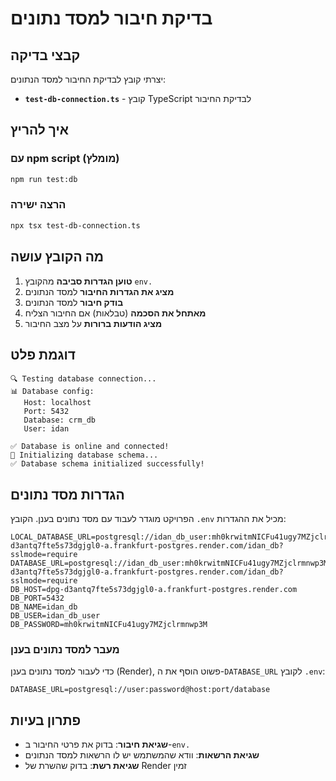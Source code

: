 # בדיקת חיבור למסד נתונים

## קבצי בדיקה

יצרתי קובץ לבדיקת החיבור למסד הנתונים:

- **`test-db-connection.ts`** - קובץ TypeScript לבדיקת החיבור

## איך להריץ

### עם npm script (מומלץ)
```bash
npm run test:db
```

### הרצה ישירה
```bash
npx tsx test-db-connection.ts
```

## מה הקובץ עושה

1. **טוען הגדרות סביבה** מהקובץ `env.`
2. **מציג את הגדרות החיבור** למסד הנתונים
3. **בודק חיבור** למסד הנתונים
4. **מאתחל את הסכמה** (טבלאות) אם החיבור הצליח
5. **מציג הודעות ברורות** על מצב החיבור

## דוגמת פלט

```
🔍 Testing database connection...
📊 Database config:
   Host: localhost
   Port: 5432
   Database: crm_db
   User: idan

✅ Database is online and connected!
🔧 Initializing database schema...
✅ Database schema initialized successfully!
```

## הגדרות מסד נתונים

הפרויקט מוגדר לעבוד עם מסד נתונים בענן. הקובץ `.env` מכיל את ההגדרות:

```env
LOCAL_DATABASE_URL=postgresql://idan_db_user:mh0krwitmNICFu41ugy7MZjclrmnwp3M@dpg-d3antq7fte5s73dgjgl0-a.frankfurt-postgres.render.com/idan_db?sslmode=require
DATABASE_URL=postgresql://idan_db_user:mh0krwitmNICFu41ugy7MZjclrmnwp3M@dpg-d3antq7fte5s73dgjgl0-a.frankfurt-postgres.render.com/idan_db?sslmode=require
DB_HOST=dpg-d3antq7fte5s73dgjgl0-a.frankfurt-postgres.render.com
DB_PORT=5432
DB_NAME=idan_db
DB_USER=idan_db_user
DB_PASSWORD=mh0krwitmNICFu41ugy7MZjclrmnwp3M
```

### מעבר למסד נתונים בענן

כדי לעבור למסד נתונים בענן (Render), פשוט הוסף את ה-`DATABASE_URL` לקובץ `.env`:

```env
DATABASE_URL=postgresql://user:password@host:port/database
```

## פתרון בעיות

- **שגיאת חיבור**: בדוק את פרטי החיבור ב-`env.`
- **שגיאת הרשאות**: וודא שהמשתמש יש לו הרשאות למסד הנתונים
- **שגיאת רשת**: בדוק שהשרת של Render זמין
